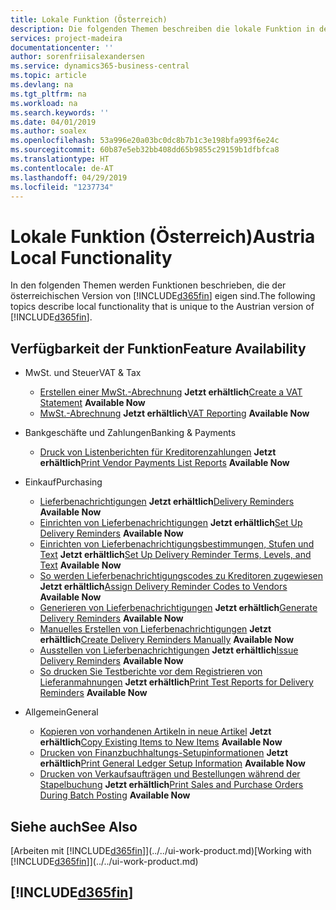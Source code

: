 ```yaml
---
title: Lokale Funktion (Österreich)
description: Die folgenden Themen beschreiben die lokale Funktion in der österreichischen Version von Business Central.
services: project-madeira
documentationcenter: ''
author: sorenfriisalexandersen
ms.service: dynamics365-business-central
ms.topic: article
ms.devlang: na
ms.tgt_pltfrm: na
ms.workload: na
ms.search.keywords: ''
ms.date: 04/01/2019
ms.author: soalex
ms.openlocfilehash: 53a996e20a03bc0dc8b7b1c3e198bfa993f6e24c
ms.sourcegitcommit: 60b87e5eb32bb408dd65b9855c29159b1dfbfca8
ms.translationtype: HT
ms.contentlocale: de-AT
ms.lasthandoff: 04/29/2019
ms.locfileid: "1237734"
---
```

# <a name="austria-local-functionality"></a><span data-ttu-id="2c0cd-103">Lokale Funktion (Österreich)</span><span class="sxs-lookup"><span data-stu-id="2c0cd-103">Austria Local Functionality</span></span>
<span data-ttu-id="2c0cd-104">In den folgenden Themen werden Funktionen beschrieben, die der österreichischen Version von [!INCLUDE[d365fin](../../includes/d365fin_md.md)] eigen sind.</span><span class="sxs-lookup"><span data-stu-id="2c0cd-104">The following topics describe local functionality that is unique to the Austrian version of [!INCLUDE[d365fin](../../includes/d365fin_md.md)].</span></span>  

## <a name="feature-availability"></a><span data-ttu-id="2c0cd-105">Verfügbarkeit der Funktion</span><span class="sxs-lookup"><span data-stu-id="2c0cd-105">Feature Availability</span></span>

* <span data-ttu-id="2c0cd-106">MwSt. und Steuer</span><span class="sxs-lookup"><span data-stu-id="2c0cd-106">VAT & Tax</span></span>
    * <span data-ttu-id="2c0cd-107">[Erstellen einer MwSt.-Abrechnung](how-to-create-a-vat-statement.md) **Jetzt erhältlich**</span><span class="sxs-lookup"><span data-stu-id="2c0cd-107">[Create a VAT Statement](how-to-create-a-vat-statement.md) **Available Now**</span></span>
    * <span data-ttu-id="2c0cd-108">[MwSt.-Abrechnung](vat-reporting.md) **Jetzt erhältlich**</span><span class="sxs-lookup"><span data-stu-id="2c0cd-108">[VAT Reporting](vat-reporting.md) **Available Now**</span></span>

* <span data-ttu-id="2c0cd-109">Bankgeschäfte und Zahlungen</span><span class="sxs-lookup"><span data-stu-id="2c0cd-109">Banking & Payments</span></span>
    * <span data-ttu-id="2c0cd-110">[Druck von Listenberichten für Kreditorenzahlungen](how-to-print-vendor-payments-list-reports.md) **Jetzt erhältlich**</span><span class="sxs-lookup"><span data-stu-id="2c0cd-110">[Print Vendor Payments List Reports](how-to-print-vendor-payments-list-reports.md) **Available Now**</span></span>

* <span data-ttu-id="2c0cd-111">Einkauf</span><span class="sxs-lookup"><span data-stu-id="2c0cd-111">Purchasing</span></span>
    * <span data-ttu-id="2c0cd-112">[Lieferbenachrichtigungen](delivery-reminders.md) **Jetzt erhältlich**</span><span class="sxs-lookup"><span data-stu-id="2c0cd-112">[Delivery Reminders](delivery-reminders.md) **Available Now**</span></span>
    * <span data-ttu-id="2c0cd-113">[Einrichten von Lieferbenachrichtigungen](how-to-set-up-delivery-reminders.md) **Jetzt erhältlich**</span><span class="sxs-lookup"><span data-stu-id="2c0cd-113">[Set Up Delivery Reminders](how-to-set-up-delivery-reminders.md) **Available Now**</span></span>
    * <span data-ttu-id="2c0cd-114">[Einrichten von Lieferbenachrichtigungsbestimmungen, Stufen und Text](how-to-set-up-delivery-reminder-terms-levels-and-text.md) **Jetzt erhältlich**</span><span class="sxs-lookup"><span data-stu-id="2c0cd-114">[Set Up Delivery Reminder Terms, Levels, and Text](how-to-set-up-delivery-reminder-terms-levels-and-text.md) **Available Now**</span></span>
    * <span data-ttu-id="2c0cd-115">[So werden Lieferbenachrichtigungscodes zu Kreditoren zugewiesen](how-to-assign-delivery-reminder-codes-to-vendors.md) **Jetzt erhältlich**</span><span class="sxs-lookup"><span data-stu-id="2c0cd-115">[Assign Delivery Reminder Codes to Vendors](how-to-assign-delivery-reminder-codes-to-vendors.md) **Available Now**</span></span>
    * <span data-ttu-id="2c0cd-116">[Generieren von Lieferbenachrichtigungen](how-to-generate-delivery-reminders.md) **Jetzt erhältlich**</span><span class="sxs-lookup"><span data-stu-id="2c0cd-116">[Generate Delivery Reminders](how-to-generate-delivery-reminders.md) **Available Now**</span></span>
    * <span data-ttu-id="2c0cd-117">[Manuelles Erstellen von Lieferbenachrichtigungen](how-to-create-delivery-reminders-manually.md) **Jetzt erhältlich**</span><span class="sxs-lookup"><span data-stu-id="2c0cd-117">[Create Delivery Reminders Manually](how-to-create-delivery-reminders-manually.md) **Available Now**</span></span>
    * <span data-ttu-id="2c0cd-118">[Ausstellen von Lieferbenachrichtigungen](how-to-issue-delivery-reminders.md) **Jetzt erhältlich**</span><span class="sxs-lookup"><span data-stu-id="2c0cd-118">[Issue Delivery Reminders](how-to-issue-delivery-reminders.md) **Available Now**</span></span>
    * <span data-ttu-id="2c0cd-119">[So drucken Sie Testberichte vor dem Registrieren von Lieferanmahnungen](how-to-print-test-reports-for-delivery-reminders.md) **Jetzt erhältlich**</span><span class="sxs-lookup"><span data-stu-id="2c0cd-119">[Print Test Reports for Delivery Reminders](how-to-print-test-reports-for-delivery-reminders.md) **Available Now**</span></span>

* <span data-ttu-id="2c0cd-120">Allgemein</span><span class="sxs-lookup"><span data-stu-id="2c0cd-120">General</span></span>
    * <span data-ttu-id="2c0cd-121">[Kopieren von vorhandenen Artikeln in neue Artikel](how-to-copy-existing-items-to-new-items.md) **Jetzt erhältlich**</span><span class="sxs-lookup"><span data-stu-id="2c0cd-121">[Copy Existing Items to New Items](how-to-copy-existing-items-to-new-items.md) **Available Now**</span></span>
    * <span data-ttu-id="2c0cd-122">[Drucken von Finanzbuchhaltungs-Setupinformationen](how-to-print-general-ledger-setup-information.md) **Jetzt erhältlich**</span><span class="sxs-lookup"><span data-stu-id="2c0cd-122">[Print General Ledger Setup Information](how-to-print-general-ledger-setup-information.md) **Available Now**</span></span>
    * <span data-ttu-id="2c0cd-123">[Drucken von Verkaufsaufträgen und Bestellungen während der Stapelbuchung](how-to-print-sales-and-purchase-orders-during-batch-posting.md) **Jetzt erhältlich**</span><span class="sxs-lookup"><span data-stu-id="2c0cd-123">[Print Sales and Purchase Orders During Batch Posting](how-to-print-sales-and-purchase-orders-during-batch-posting.md) **Available Now**</span></span>

## <a name="see-also"></a><span data-ttu-id="2c0cd-124">Siehe auch</span><span class="sxs-lookup"><span data-stu-id="2c0cd-124">See Also</span></span>
<span data-ttu-id="2c0cd-125">[Arbeiten mit [!INCLUDE[d365fin](../../includes/d365fin_md.md)]](../../ui-work-product.md)</span><span class="sxs-lookup"><span data-stu-id="2c0cd-125">[Working with [!INCLUDE[d365fin](../../includes/d365fin_md.md)]](../../ui-work-product.md)</span></span>

## [!INCLUDE[d365fin](../../includes/free_trial_md.md)]  
